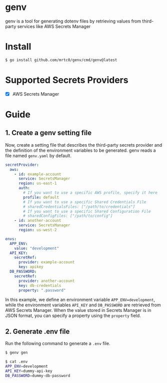 # genv

genv is a tool for generating dotenv files by retrieving values from third-party services like AWS Secrets Manager

# Install

```bash
$ go install github.com/mrtc0/genv/cmd/genv@latest
```

# Supported Secrets Providers

- [x] AWS Secrets Manager

# Guide

## 1. Create a genv setting file

Now, create a setting file that describes the third-party secrets provider and the definition of the environment variables to be generated.
genv reads a file named `genv.yaml` by default.

```yaml
secretProvider:
  aws:
    - id: example-account
      service: SecretsManager
      region: us-east-1
      auth:
        # If you want to use a specific AWS profile, specify it here
        profile: default
        # If you want to use a specific Shared Credentials File
        # sharedCredentialsFiles: ["/path/to/credentials"]
        # If you want to use a specific Shared Configuration File
        # sharedConfigFiles: ["/path/to/config"]
    - id: another-account
      service: SecretsManager
      region: us-west-2

envs:
  APP_ENV:
    value: "development"
  API_KEY:
    secretRef:
      provider: example-account
      key: apikey
  DB_PASSWORD:
    secretRef:
      provider: another-account
      key: db-credentials
      property: ".password"
```

In this example, we define an environment variable `APP_ENV=development`, while the environment variables `API_KEY` and `DB_PASSWORD` are retrieved from AWS Secrets Manager.
When the value stored in Secrets Manager is in JSON format, you can specify a property using the `property` field.

## 2. Generate .env file

Run the following command to generate a `.env` file.

```bash
$ genv gen

$ cat .env
APP_ENV=development
API_KEY=dummy-api-key
DB_PASSWORD=dummy-db-password
```

